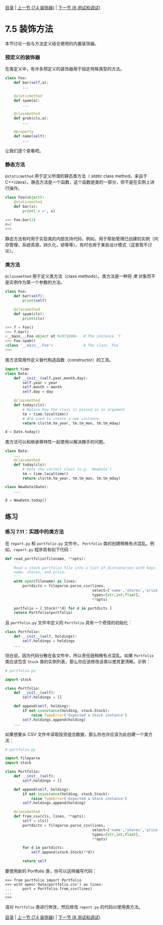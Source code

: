 [目录](../Contents.md) \| [上一节 (7.4 装饰器)](04_Function_decorators.md) \| [下一节 (8 测试和调试)](../08_Testing_debugging/00_Overview.md)

# 7.5 装饰方法

本节讨论一些与方法定义结合使用的内置装饰器。

### 预定义的装饰器

在类定义中，有许多预定义的装饰器用于指定特殊类型的方法。

```python
class Foo:
    def bar(self,a):
        ...

    @staticmethod
    def spam(a):
        ...

    @classmethod
    def grok(cls,a):
        ...

    @property
    def name(self):
        ...
```

让我们逐个查看吧。

### 静态方法

`@staticmethod` 用于定义所谓的静态类方法（ *static* class method，来自于 C++/Java）。静态方法是一个函数，这个函数是类的一部分，但不是在实例上进行操作。

```python
class Foo(object):
    @staticmethod
    def bar(x):
        print('x =', x)

>>> Foo.bar(2) 
x=2
>>>
```

静态方法有时用于实现类的内部支持代码，例如，用于帮助管理已创建的实例（内存管理，系统资源，持久化，锁等等）。有时也用于某些设计模式（这里暂不讨论）。

### 类方法

`@classmethod` 用于定义类方法（class methods）。类方法是一种将 *类* 对象而不是实例作为第一个参数的方法。

```python
class Foo:
    def bar(self):
        print(self)

    @classmethod
    def spam(cls):
        print(cls)

>>> f = Foo()
>>> f.bar()
<__main__.Foo object at 0x971690>   # The instance `f`
>>> Foo.spam()
<class '__main__.Foo'>              # The class `Foo`
>>>
```

类方法常用作定义替代构造函数（constructor）的工具。

```python
import time
class Date:
    def __init__(self,year,month,day):
        self.year = year
        self.month = month
        self.day = day

    @classmethod
    def today(cls):
        # Notice how the class is passed as an argument
        tm = time.localtime()
        # And used to create a new instance
        return cls(tm.tm_year, tm.tm_mon, tm.tm_mday)

d = Date.today()
```

类方法可以和继承等特性一起使用以解决棘手的问题。

```python
class Date:
    ...
    @classmethod
    def today(cls):
        # Gets the correct class (e.g. `NewDate`)
        tm = time.localtime()
        return cls(tm.tm_year, tm.tm_mon, tm.tm_mday)

class NewDate(Date):
    ...

d = NewDate.today()
```

## 练习

### 练习 7.11：实践中的类方法

在 `report.py` 和 `portfolio.py` 文件中， `Portfolio` 类的创建稍微有点混乱。例如，`report.py`  程序具有如下代码：

```python
def read_portfolio(filename, **opts):
    '''
    Read a stock portfolio file into a list of dictionaries with keys
    name, shares, and price.
    '''
    with open(filename) as lines:
        portdicts = fileparse.parse_csv(lines,
                                        select=['name','shares','price'],
                                        types=[str,int,float],
                                        **opts)

    portfolio = [ Stock(**d) for d in portdicts ]
    return Portfolio(portfolio)
```

且 `portfolio.py` 文件中定义的  `Portfolio` 具有一个奇怪的初始化：

```python
class Portfolio:
    def __init__(self, holdings):
        self.holdings = holdings
    ...
```

坦白说，因为代码分散在各文件中，所以责任链稍微有点混乱。如果 `Portfolio` 类应该包含 `Stock` 类的实例列表，那么你应该修改该类以使其更清晰。示例：

```python
# portfolio.py

import stock

class Portfolio:
    def __init__(self):
        self.holdings = []

    def append(self, holding):
        if not isinstance(holding, stock.Stock):
            raise TypeError('Expected a Stock instance')
        self.holdings.append(holding)
    ...
```

如果想要从 CSV 文件中读取投资组合数据，那么你也许应该为此创建一个类方法：

```python
# portfolio.py

import fileparse
import stock

class Portfolio:
    def __init__(self):
        self.holdings = []

    def append(self, holding):
        if not isinstance(holding, stock.Stock):
            raise TypeError('Expected a Stock instance')
        self.holdings.append(holding)

    @classmethod
    def from_csv(cls, lines, **opts):
        self = cls()
        portdicts = fileparse.parse_csv(lines,
                                        select=['name','shares','price'],
                                        types=[str,int,float],
                                        **opts)

        for d in portdicts:
            self.append(stock.Stock(**d))

        return self
```

要使用新的 Portfolio 类，你可以这样编写代码：

```
>>> from portfolio import Portfolio
>>> with open('Data/portfolio.csv') as lines:
...     port = Portfolio.from_csv(lines)
...
>>>
```

请对 `Portfolio` 类进行修改，然后修改 `report.py` 的代码以使用类方法。

[目录](../Contents.md) \| [上一节 (7.4 装饰器)](04_Function_decorators.md) \| [下一节 (8 测试和调试)](../08_Testing_debugging/00_Overview.md)